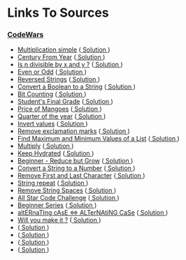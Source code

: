 # Links To Sources

### [CodeWars](https://codewars.com)

- [Multiplication simple](https://www.codewars.com/kata/583710ccaa6717322c000105) ([ Solution ](multiplication_simple.cpp))
- [Century From Year](https://www.codewars.com/kata/5a3fe3dde1ce0e8ed6000097) ([ Solution ](century_from_year.cpp))
- [Is n divisible by x and y ?](https://www.codewars.com/kata/5545f109004975ea66000086) ([ Solution ](n_divisible_by_x_and_y.cpp))
- [Even or Odd](https://www.codewars.com/kata/53da3dbb4a5168369a0000fe) ([ Solution ](even_or_odd.cpp))
- [Reversed Strings](https://www.codewars.com/kata/5168bb5dfe9a00b126000018) ([ Solution ](reversed_strings.cpp))
- [Convert a Boolean to a String](https://www.codewars.com/kata/551b4501ac0447318f0009cd) ([ Solution ](convert_boolean_to_string.cpp))
- [Bit Counting](https://www.codewars.com/kata/526571aae218b8ee490006f4) ([ Solution ](bit_counting.cpp))
- [Student's Final Grade](https://www.codewars.com/kata/5ad0d8356165e63c140014d4) ([ Solution ](student's_final_grade.cpp))
- [Price of Mangoes](https://www.codewars.com/kata/57a77726bb9944d000000b06) ([ Solution ](price_of_mangoes.cpp))
- [Quarter of the year](https://www.codewars.com/kata/5ce9c1000bab0b001134f5af) ([ Solution ](quarter_of_the_year.cpp))
- [Invert values](https://www.codewars.com/kata/5899dc03bc95b1bf1b0000ad) ([ Solution ](invert_values.cpp))
- [Remove exclamation marks](https://www.codewars.com/kata/57a0885cbb9944e24c00008e) ([ Solution ](remove_exclamation_marks.cpp))
- [Find Maximum and Minimum Values of a List](https://www.codewars.com/kata/577a98a6ae28071780000989) ([ Solution ](find_maximum_and_minimum.cpp))
- [Multiply](https://www.codewars.com/kata/50654ddff44f800200000004) ([ Solution ](multiply.cpp))
- [Keep Hydrated](https://www.codewars.com/kata/582cb0224e56e068d800003c) ([ Solution ](keep_hydrated.cpp))
- [Beginner - Reduce but Grow](https://www.codewars.com/kata/57f780909f7e8e3183000078) ([ Solution ](beginner_reduce_but_grow.cpp))
- [Convert a String to a Number](https://www.codewars.com/kata/544675c6f971f7399a000e79) ([ Solution ](convert_string_to_number.cpp))
- [Remove First and Last Character](https://www.codewars.com/kata/56bc28ad5bdaeb48760009b0) ([ Solution ](remove_first_and_last_character.cpp))
- [String repeat](https://www.codewars.com/kata/57a0e5c372292dd76d000d7e) ([ Solution ](string_repeat.cpp))
- [Remove String Spaces](https://www.codewars.com/kata/57eae20f5500ad98e50002c5) ([ Solution ](remove_string_spaces.cpp))
- [All Star Code Challenge](https://www.codewars.com/kata/5865918c6b569962950002a1) ([ Solution ](all_star_code_challenge.cpp))
- [Beginner Series](https://www.codewars.com/kata/55f9bca8ecaa9eac7100004a) ([ Solution ](beginner_series.cpp))
- [altERnaTIng cAsE <=> ALTerNAtiNG CaSe](https://www.codewars.com/kata/56efc695740d30f963000557) ([ Solution ](altERnaTIngcAsE.cpp))
- [Will you make it ?](https://www.codewars.com/kata/5861d28f124b35723e00005e) ([ Solution ](will_you_make_it.cpp))
- [](https://www.codewars.com/kata/) ([ Solution ](.cpp))
- [](https://www.codewars.com/kata/) ([ Solution ](.cpp))
- [](https://www.codewars.com/kata/) ([ Solution ](.cpp))
- [](https://www.codewars.com/kata/) ([ Solution ](.cpp))
